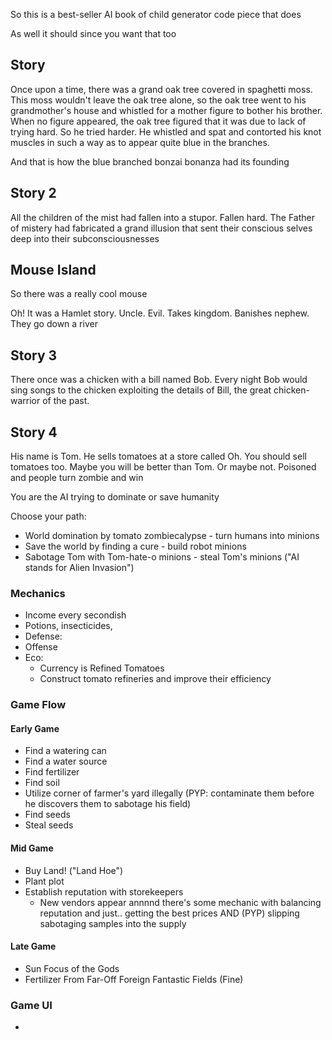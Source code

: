 So this is a best-seller AI book of child generator code piece that does

As well it should since you want that too

## Story

Once upon a time, there was a grand oak tree covered in spaghetti moss. This moss wouldn't leave the oak tree alone, so the oak tree went to his grandmother's house and whistled for a mother figure to bother his brother. When no figure appeared, the oak tree figured that it was due to lack of trying hard. So he tried harder. He whistled and spat and contorted his knot muscles in such a way as to appear quite blue in the branches.

And that is how the blue branched bonzai bonanza had its founding

## Story 2

All the children of the mist had fallen into a stupor. Fallen hard. The Father of mistery had fabricated a grand illusion that sent their conscious selves deep into their subconsciousnesses

## Mouse Island

So there was a really cool mouse

Oh! It was a Hamlet story. Uncle. Evil. Takes kingdom. Banishes nephew. They go down a river

## Story 3

There once was a chicken with a bill named Bob. Every night Bob would sing songs to the chicken exploiting the details of Bill, the great chicken-warrior of the past.

## Story 4

His name is Tom. He sells tomatoes at a store called Oh. You should sell tomatoes too. Maybe you will be better than Tom. Or maybe not. Poisoned and people turn zombie and win

You are the AI trying to dominate or save humanity

Choose your path:

- World domination by tomato zombiecalypse - turn humans into minions
- Save the world by finding a cure - build robot minions
- Sabotage Tom with Tom-hate-o minions - steal Tom's minions ("AI stands for Alien Invasion")

### Mechanics

- Income every secondish
- Potions, insecticides,
- Defense:
- Offense
- Eco:
  - Currency is Refined Tomatoes
  - Construct tomato refineries and improve their efficiency

### Game Flow

#### Early Game

- Find a watering can
- Find a water source
- Find fertilizer
- Find soil
- Utilize corner of farmer's yard illegally (PYP: contaminate them before he discovers them to sabotage his field)
- Find seeds
- Steal seeds

#### Mid Game

- Buy Land! ("Land Hoe")
- Plant plot
- Establish reputation with storekeepers
  - New vendors appear annnnd there's some mechanic with balancing reputation and just.. getting the best prices AND (PYP) slipping sabotaging samples into the supply

#### Late Game

- Sun Focus of the Gods
- Fertilizer From Far-Off Foreign Fantastic Fields (Fine)

### Game UI

-
